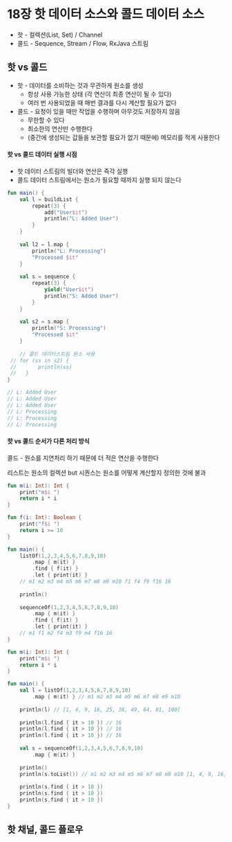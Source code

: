 # 18장 핫 데이터 소스와 콜드 데이터 소스

* 핫 - 컬렉션(List, Set) / Channel
* 콜드 - Sequence, Stream / Flow, RxJava 스트림

## 핫 vs 콜드

* 핫 - 데이터를 소비하는 것과 무관하게 원소를 생성
  * 항상 사용 가능한 상태 (각 연산이 최종 연산이 될 수 있다)
  * 여러 번 사용되었을 때 매번 결과를 다시 계산할 필요가 없다
* 콜드 - 요청이 있을 때만 작업을 수행하며 아무것도 저장하지 않음
  * 무한할 수 있다
  * 최소한의 연산만 수행한다
  * (중간에 생성되는 값들을 보관할 필요가 없기 때문에) 메모리를 적게 사용한다

#### 핫  vs 콜드 데이터 실행 시점

* 핫 데이터 스트림의 빌더와 연산은 즉각 실행&#x20;
* 콜드 데이터 스트림에서는 원소가 필요할 때까지 실행 되지 않는다

```kotlin
fun main() {
    val l = buildList {
        repeat(3) {
            add("User$it")
            println("L: Added User")
        }
    }
    
    val l2 = l.map {
        println("L: Processing")
        "Processed $it"
    }
    
    val s = sequence {
        repeat(3) {
            yield("User$it")
            println("S: Added User")
        }
    }
    
    val s2 = s.map {
        println("S: Processing")
        "Processed $it"
    }
    
    // 콜드 데이터스트림 원소 사용
 // for (ss in s2) {
 //       println(ss)
 //   }
}

// L: Added User
// L: Added User
// L: Added User
// L: Processing
// L: Processing
// L: Processing
```

#### 핫 vs 콜드 순서가 다른 처리 방식

콜드 - 원소를 지연처리 하기 때문에 더 적은 연산을 수행한다

리스트는 원소의 컬렉션 but 시퀀스는 원소를 어떻게 계산할지 정의한 것에 불과

```kotlin
fun m(i: Int): Int {
    print("m$i ")
    return i * i
}

fun f(i: Int): Boolean {
    print("f$i ")
    return i >= 10
}

fun main() {
    listOf(1,2,3,4,5,6,7,8,9,10)
        .map { m(it) }
        .find { f(it) }
        .let { print(it) }
    // m1 m2 m3 m4 m5 m6 m7 m8 m9 m10 f1 f4 f9 f16 16
    
    println()
    
    sequenceOf(1,2,3,4,5,6,7,8,9,10)
        .map { m(it) }
        .find { f(it) }
        .let { print(it) }
    // m1 f1 m2 f4 m3 f9 m4 f16 16
}
```



```kotlin
fun m(i: Int): Int {
    print("m$i ")
    return i * i
}

fun main() {
    val l = listOf(1,2,3,4,5,6,7,8,9,10)
        .map { m(it) } // m1 m2 m3 m4 m5 m6 m7 m8 m9 m10
        
    println(l) // [1, 4, 9, 16, 25, 36, 49, 64, 81, 100]
    
    println(l.find { it > 10 }) // 16
    println(l.find { it > 10 }) // 16
    println(l.find { it > 10 }) // 16
    
    val s = sequenceOf(1,2,3,4,5,6,7,8,9,10)
        .map { m(it) }
        
    println()
    println(s.toList()) // m1 m2 m3 m4 m5 m6 m7 m8 m9 m10 [1, 4, 9, 16, 25, 36, 49, 64, 81, 100]
    
    println(s.find { it > 10 })
    println(s.find { it > 10 })
    println(s.find { it > 10 })
}
```



## 핫 채널, 콜드 플로우







